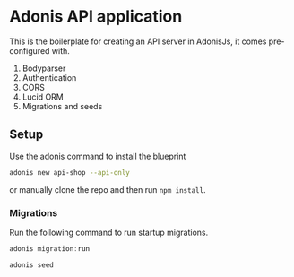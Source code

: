 # Adonis API application

This is the boilerplate for creating an API server in AdonisJs, it comes pre-configured with.

1. Bodyparser
2. Authentication
3. CORS
4. Lucid ORM
5. Migrations and seeds

## Setup

Use the adonis command to install the blueprint

```bash
adonis new api-shop --api-only
```

or manually clone the repo and then run `npm install`.


### Migrations

Run the following command to run startup migrations.

```js
adonis migration:run
```

```js
adonis seed
```
